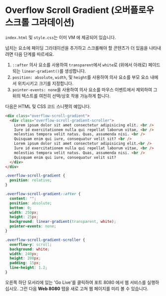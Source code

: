 # Overflow Scroll Gradient (오버플로우 스크롤 그라데이션)

`index.html` 및 `style.css`는 이미 VM 에 제공되어 있습니다.

넘치는 요소에 페이딩 그라데이션을 추가하고 스크롤해야 할 콘텐츠가 더 있음을 나타내려면 다음 단계를 따르세요.

1. `::after` 의사 요소를 사용하여 `transparent`에서 `white`로 (위에서 아래로) 페이드되는 `linear-gradient()`를 생성합니다.
2. `position: absolute`, `width`, 및 `height`를 사용하여 의사 요소를 부모 요소 내에서 위치시키고 크기를 지정합니다.
3. `pointer-events: none`을 사용하여 의사 요소를 마우스 이벤트에서 제외하여 그 뒤의 텍스트를 여전히 선택/상호 작용 가능하게 합니다.

다음은 HTML 및 CSS 코드 스니펫의 예입니다.

```html
<div class="overflow-scroll-gradient">
  <div class="overflow-scroll-gradient-scroller">
    Lorem ipsum dolor sit amet consectetur adipisicing elit. <br />
    Iure id exercitationem nulla qui repellat laborum vitae, <br />
    molestias tempora velit natus. Quas, assumenda nisi. <br />
    Quisquam enim qui iure, consequatur velit sit? <br />
    Lorem ipsum dolor sit amet consectetur adipisicing elit.<br />
    Iure id exercitationem nulla qui repellat laborum vitae, <br />
    molestias tempora velit natus. Quas, assumenda nisi. <br />
    Quisquam enim qui iure, consequatur velit sit?
  </div>
</div>
```

```css
.overflow-scroll-gradient {
  position: relative;
}

.overflow-scroll-gradient::after {
  content: "";
  position: absolute;
  bottom: 0;
  width: 250px;
  height: 25px;
  background: linear-gradient(transparent, white);
  pointer-events: none;
}

.overflow-scroll-gradient-scroller {
  overflow-y: scroll;
  background: white;
  width: 240px;
  height: 200px;
  padding: 15px;
  line-height: 1.2;
}
```

오른쪽 하단 모서리에 있는 'Go Live'를 클릭하여 포트 8080 에서 웹 서비스를 실행하십시오. 그런 다음 **Web 8080** 탭을 새로 고쳐 웹 페이지를 미리 볼 수 있습니다.
